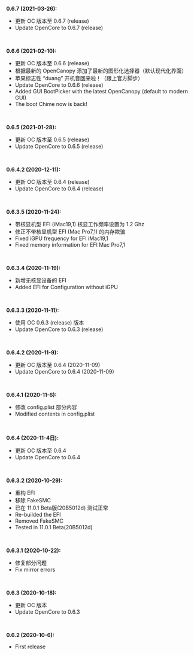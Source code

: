 **0.6.7 (2021-03-26):** 

- 更新 OC 版本至 0.6.7 (release)
- Update OpenCore to 0.6.7 (release)
</br>

**0.6.6 (2021-02-10):** 

- 更新 OC 版本至 0.6.6 (release)
- 根据最新的 OpenCanopy 添加了最新的图形化选择器（默认现代化界面）
- 苹果标志性 “duang” 开机音回来啦！（跟上官方脚步）
- Update OpenCore to 0.6.6 (release)
- Added GUI BootPicker with the latest OpenCanopy (default to modern GUI)
- The boot Chime now is back!
</br>

**0.6.5 (2021-01-28):** 

- 更新 OC 版本至 0.6.5 (release)
- Update OpenCore to 0.6.5 (release)
</br>

**0.6.4.2 (2020-12-11):** 

- 更新 OC 版本至 0.6.4 (release)
- Update OpenCore to 0.6.4 (release)
</br>

**0.6.3.5 (2020-11-24):** 

- 带核显机型 EFI (iMac19,1) 核显工作频率设置为 1.2 Ghz
- 修正不带核显机型 EFI (Mac Pro7,1) 的内存欺骗
- Fixed iGPU frequency for EFI iMac19,1
- Fixed memory information for EFI Mac Pro7,1
</br>

**0.6.3.4 (2020-11-19):** 

- 新增无核显设备的 EFI
- Added EFI for Configuration without iGPU
</br>

**0.6.3.3 (2020-11-11):** 

- 使用 OC 0.6.3 (release) 版本
- Update OpenCore to 0.6.3 (release)
</br>

**0.6.4.2 (2020-11-9):** 

- 更新 OC 版本至 0.6.4 (2020-11-09)
- Update OpenCore to 0.6.4 (2020-11-09)
</br>

**0.6.4.1 (2020-11-6):** 

- 修改 config.plist 部分内容
- Modified contents in config.plist
</br>

**0.6.4 (2020-11-4日):** 

- 更新 OC 版本至 0.6.4
- Update OpenCore to 0.6.4
</br>

**0.6.3.2 (2020-10-29):** 

- 重构 EFI
- 移除 FakeSMC 
- 已在 11.0.1 Beta版(20B5012d) 测试正常
- Re-builded the EFI
- Removed FakeSMC 
- Tested in 11.0.1 Beta(20B5012d)
</br>

**0.6.3.1 (2020-10-22):** 

- 修复部分问题
- Fix mirror errors
</br>

**0.6.3 (2020-10-18):** 

- 更新 OC 版本
- Update OpenCore to 0.6.3
</br>

**0.6.2 (2020-10-6):** 

- First release
</br>
